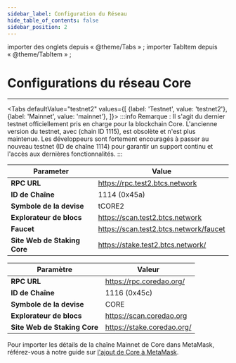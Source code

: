 ```yaml
---
sidebar_label: Configuration du Réseau
hide_table_of_contents: false
sidebar_position: 2
---
```


importer des onglets depuis « @theme/Tabs » ;
importer TabItem depuis « @theme/TabItem » ;

# Configurations du réseau Core

---

<Tabs defaultValue="testnet2" values={[
{label: 'Testnet', value: 'testnet2'},
{label: 'Mainnet', value: 'mainnet'},
]}> <TabItem value="testnet2">
:::info
Remarque : Il s'agit du dernier testnet officiellement pris en charge pour la blockchain Core. L'ancienne version du testnet, avec (chain ID 1115), est obsolète et n'est plus maintenue. Les développeurs sont fortement encouragés à passer au nouveau testnet (ID de chaîne 1114) pour garantir un support continu et l'accès aux dernières fonctionnalités.
:::

| **Parameter**                | **Value**                                                                                              |
| ---------------------------- | ------------------------------------------------------------------------------------------------------ |
| **RPC URL**                  | https://rpc.test2.btcs.network         |
| **ID de Chaîne**             | 1114 (0x45a)                                                                        |
| **Symbole de la devise**     | tCORE2                                                                                                 |
| **Explorateur de blocs**     | https://scan.test2.btcs.network        |
| **Faucet**                   | https://scan.test2.btcs.network/faucet |
| **Site Web de Staking Core** | https://stake.test2.btcs.network/      |

</TabItem>

<TabItem value="mainnet">

| **Paramètre**                | **Valeur**                                                                 |
| ---------------------------- | -------------------------------------------------------------------------- |
| **RPC URL**                  | https://rpc.coredao.org/   |
| **ID de Chaîne**             | 1116 (0x45c)                                            |
| **Symbole de la devise**     | CORE                                                                       |
| **Explorateur de blocs**     | https://scan.coredao.org   |
| **Site Web de Staking Core** | https://stake.coredao.org/ |

Pour importer les détails de la chaîne Mainnet de Core dans MetaMask, référez-vous à notre guide sur [l'ajout de Core à MetaMask](https://medium.com/@core_dao/add-core-to-metamask-7b1dd90041ce).

</TabItem>
</Tabs>
